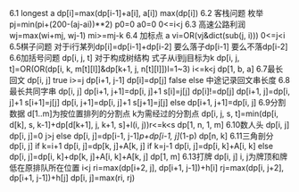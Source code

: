 6.1
longest a
dp[i]=max(dp[i-1]+a[i], a[i])
max(dp[i])
6.2
客栈问题 
枚举 pj=min(pi+(200-(aj-ai))**2) p0=0 a0=0 0<=i<j
6.3
高速公路利润
wj=max(wi+mj, wj-1) mi>=mj-k
6.4 加标点
a vi=OR(vj&dict(sub(j, i))) 0<=j<i
6.5棋子问题 
对于i行某列dp[i]=dp[i-1]+dp[i-2] 要么落子dp[i-1] 要么不落dp[i-2]
6.6加括号问题
dp[i, j, t] 对于构成树结构 式子从i到j目标为k
dp[i, j, t]=OR(OR(dp[i, k, m[t][l]]&dp[k+1, j, n[t][l]])l=1~3) i<=k<j
dp[1, b, a]
6.7最长回文
dp[i, j]
true i>=j
dp[i+1, j-1] dp[i]=dp[j]
false else
中途记录回文串长度
6.8最长共同字串
dp[i, j] 
dp[i+1, j+1]=dp[i, j]+1 s[i]=j[j]
dp[i]!=dp[j] 
dp[i+1, j]=dp[i, j]+1 s[i+1]=j[j]
dp[i, j+1]=dp[i, j]+1 s[j+1]=j[j]
else dp[i+1, j+1]=dp[i, j]
6.9分割数据
d[1..m]为按位置排列的分割点 k为需经过的分割点
dp[i, j, s, t]=min(dp[i, d[k], s, k-1]+dp[d[k+1], j, k+1, s]+l(i, j))r<=k<s
dp[1, n, 1, m]
6.10数人头
dp[i, j]
dp[i, j]=0 j>j
else dp[i, j]=dp[i-1, j-1]*p+dp[i-1, j]*(1-p)
dp[n, k]
6.11三角剖分
dp[i, j]
if k=i+1 dp[i, j]=dp[k, j]+A[k, j]
if k=j-1 dp[i, j]=dp[i, k]+A[i, k]
else dp[i, j]=dp[i, k]+dp[k, j]+A[i, k]+A[k, j]
dp[1, m]
6.13打牌
dp[i, j] i, j为牌顶和牌低在原排队所在位置 i<j
ri=max(dp[i+2, j], dp[i+1, j-1])+h[i]
rj=max(dp[i, j+2], dp[i+1, j-1])+h[j]
dp[i, j]=max(ri, rj)

